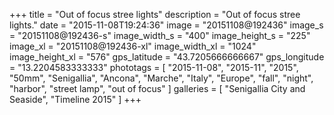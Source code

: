 +++
title = "Out of focus stree lights"
description = "Out of focus stree lights."
date = "2015-11-08T19:24:36"
image = "20151108@192436"
image_s = "20151108@192436-s"
image_width_s = "400"
image_height_s = "225"
image_xl = "20151108@192436-xl"
image_width_xl = "1024"
image_height_xl = "576"
gps_latitude = "43.7205666666667"
gps_longitude = "13.2204583333333"
phototags = [ "2015-11-08", "2015-11", "2015", "50mm", "Senigallia", "Ancona", "Marche", "Italy", "Europe", "fall", "night", "harbor", "street lamp", "out of focus" ]
galleries = [ "Senigallia City and Seaside", "Timeline 2015" ]
+++
